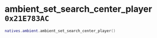 # ambient_set_search_center_player `0x21E783AC`

```lua
natives.ambient.ambient_set_search_center_player()
```